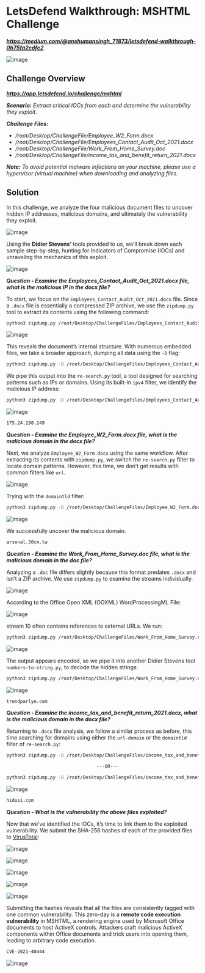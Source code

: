 # LetsDefend Walkthrough: MSHTML Challenge
***https://medium.com/@anshumansingh_71873/letsdefend-walkthrough-0b75fa2cdfc2***

![image](https://github.com/user-attachments/assets/3ee6838b-6936-4459-bf6d-a50582118386)

## Challenge Overview
***https://app.letsdefend.io/challenge/mshtml***

***Scenario:** Extract critical IOCs from each and determine the vulnerability they exploit.*

***Challenge Files:***

- */root/Desktop/ChallengeFile/Employee_W2_Form.docx*  
- */root/Desktop/ChallengeFile/Employees_Contact_Audit_Oct_2021.docx*  
- */root/Desktop/ChallengeFile/Work_From_Home_Survey.doc*  
- */root/Desktop/ChallengeFile/income_tax_and_benefit_return_2021.docx*

***Note:** To avoid potential malware infections on your machine, please use a hypervisor (virtual machine) when downloading and analyzing files.*

## Solution
In this challenge, we analyze the four malicious document files to uncover hidden IP addresses, malicious domains, and ultimately the vulnerability they exploit.

![image](https://github.com/user-attachments/assets/d2a77125-37a4-4b88-a80f-bb37e00c3b3b)

Using the **Didier Stevens’** tools provided to us, we’ll break down each sample step-by-step, hunting for Indicators of Compromise (IOCs) and unraveling the mechanics of this exploit.

![image](https://github.com/user-attachments/assets/95bb4474-5fcd-4408-b463-037fa1c55e76)

***Question - Examine the Employees_Contact_Audit_Oct_2021.docx file, what is the malicious IP in the docx file?***

To start, we focus on the `Employees_Contact_Audit_Oct_2021.docx` file. Since a `.docx` file is essentially a compressed ZIP archive, we use the `zipdump.py` tool to extract its contents using the following command:

```bash
python3 zipdump.py /root/Desktop/ChallengeFiles/Employees_Contact_Audit_Oct_2021.docx
```

![image](https://github.com/user-attachments/assets/27b12ce4-f9a0-4c0f-8eab-404054b558a8)

This reveals the document’s internal structure. With numerous embedded files, we take a broader approach, dumping all data using the `-D` flag:

```bash
python3 zipdump.py -D /root/Desktop/ChallengeFiles/Employees_Contact_Audit_Oct_2021.docx
```

We pipe this output into the `re-search.py` tool, a tool designed for searching patterns such as IPs or domains. Using its built-in `ipv4` filter, we identify the malicious IP address:

```bash
python3 zipdump.py -D /root/Desktop/ChallengeFiles/Employees_Contact_Audit_Oct_2021.docx | python3 re-search.py -n -u ipv4
```

![image](https://github.com/user-attachments/assets/b0fc7f63-e3ef-439c-b0e5-9922b86407d9)

```bash
175.24.190.249
```

***Question - Examine the Employee_W2_Form.docx file, what is the malicious domain in the docx file?***

Next, we analyze `Employee_W2_Form.docx` using the same workflow. After extracting its contents with `zipdump.py`, we switch the `re-search.py` filter to locate domain patterns. However, this time, we don’t get results with common filters like `url`.

![image](https://github.com/user-attachments/assets/bc327a21-2ba7-443c-96a3-f72aae29fc1b)

Trying with the `domaintld` filter:

```bash
python3 zipdump.py -D /root/Desktop/ChallengeFiles/Employee_W2_Form.docx | python3 re-search.py -u -n domaintld
```

![image](https://github.com/user-attachments/assets/7a189e8f-006a-4c70-9457-3debe9125fd8)

We successfully uncover the malicious domain.

```bash
arsenal.30cm.tw
```

***Question - Examine the Work_From_Home_Survey.doc file, what is the malicious domain in the doc file?***

Analyzing a `.doc` file differs slightly because this format predates `.docx` and isn’t a ZIP archive. We use `zipdump.py` to examine the streams individually.

![image](https://github.com/user-attachments/assets/099336e3-2203-445d-b99c-ccd390714058)

According to the Office Open XML (OOXML) WordProcessingML File:

![image](https://github.com/user-attachments/assets/80aa55a9-c80a-49ac-9629-6e2296217a09)

stream 10 often contains references to external URLs. We run:

```bash
python3 zipdump.py /root/Desktop/ChallengeFiles/Work_From_Home_Survey.doc -s 10 -d
```

![image](https://github.com/user-attachments/assets/4590ce83-4d57-455f-9e51-6d6bef654750)

The output appears encoded, so we pipe it into another Didier Stevens tool `numbers-to-string.py`, to decode the hidden strings:

```bash
python3 zipdump.py /root/Desktop/ChallengeFiles/Work_From_Home_Survey.doc -s 10 -d | python3 numbers-to-string.py
```

![image](https://github.com/user-attachments/assets/7a3b801b-eee9-4f19-9b5b-d5d0d10d3a47)

```bash
trendparlye.com
```

***Question - Examine the income_tax_and_benefit_return_2021.docx, what is the malicious domain in the docx file?***

Returning to `.docx` file analysis, we follow a similar process as before, this time searching for domains using either the `url-domain` or the `domaintld` filter of `re-search.py`:

```bash
python3 zipdump.py -D /root/Desktop/ChallengeFiles/income_tax_and_benefit_return_2021.docx | python3 re-search.py -n -u domaintld

                                 ---OR---

python3 zipdump.py -D /root/Desktop/ChallengeFiles/income_tax_and_benefit_return_2021.docx | python3 re-search.py -n -u url-domain
```

![image](https://github.com/user-attachments/assets/9c823538-9ee3-400f-814d-901a32159a04)

```bash
hidusi.com
```

***Question - What is the vulnerability the above files exploited?***

Now that we’ve identified the IOCs, it’s time to link them to the exploited vulnerability. We submit the SHA-256 hashes of each of the provided files to [VirusTotal](https://www.virustotal.com/gui/home/upload):

![image](https://github.com/user-attachments/assets/1cbb6507-889a-4946-a5de-b90418f55729)

![image](https://github.com/user-attachments/assets/d9693235-50dd-43cf-a5ee-43442cce0cb8)

![image](https://github.com/user-attachments/assets/3cf65ba5-6f3c-42f8-a79c-02d522c200d4)

![image](https://github.com/user-attachments/assets/fa9651b7-f1e3-4076-a089-5825746dafc2)

![image](https://github.com/user-attachments/assets/033a32a5-1911-4819-9a13-21d067814fdf)

Submitting the hashes reveals that all the files are consistently tagged with one common vulnerability. This zero-day is a **remote code execution vulnerability** in MSHTML, a rendering engine used by Microsoft Office documents to host ActiveX controls. Attackers craft malicious ActiveX components within Office documents and trick users into opening them, leading to arbitrary code execution.

```bash
CVE-2021–40444
```

![image](https://github.com/user-attachments/assets/c94cb632-29c5-4773-bb73-dddffb73fe7f)

